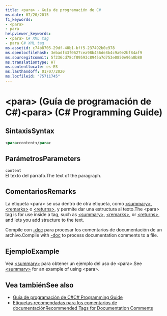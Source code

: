 ```yaml
---
title: <para> - Guía de programación de C#
ms.date: 07/20/2015
f1_keywords:
- <para>
- para
helpviewer_keywords:
- <para> C# XML tag
- para C# XML tag
ms.assetid: c74b8705-29df-40b1-bff5-237492b0e978
ms.openlocfilehash: 3ebadf43f0627cea98b456de8b4c9a0e2bf84af9
ms.sourcegitcommit: 5f236cd78cf09593c8945a7d753e0850e96a0b80
ms.translationtype: HT
ms.contentlocale: es-ES
ms.lasthandoff: 01/07/2020
ms.locfileid: "75711745"
---
```

# <a name="para-c-programming-guide"></a><span data-ttu-id="b68d8-102">\<para> (Guía de programación de C#)</span><span class="sxs-lookup"><span data-stu-id="b68d8-102">\<para> (C# Programming Guide)</span></span>
## <a name="syntax"></a><span data-ttu-id="b68d8-103">Sintaxis</span><span class="sxs-lookup"><span data-stu-id="b68d8-103">Syntax</span></span>  
  
```xml  
<para>content</para>  
```  
  
## <a name="parameters"></a><span data-ttu-id="b68d8-104">Parámetros</span><span class="sxs-lookup"><span data-stu-id="b68d8-104">Parameters</span></span>  
 `content`  
 <span data-ttu-id="b68d8-105">El texto del párrafo.</span><span class="sxs-lookup"><span data-stu-id="b68d8-105">The text of the paragraph.</span></span>  
  
## <a name="remarks"></a><span data-ttu-id="b68d8-106">Comentarios</span><span class="sxs-lookup"><span data-stu-id="b68d8-106">Remarks</span></span>  
 <span data-ttu-id="b68d8-107">La etiqueta \<para> se usa dentro de otra etiqueta, como [\<summary>](./summary.md), [\<remarks>](./remarks.md) o [\<returns>](./returns.md), y permite dar una estructura al texto.</span><span class="sxs-lookup"><span data-stu-id="b68d8-107">The \<para> tag is for use inside a tag, such as [\<summary>](./summary.md), [\<remarks>](./remarks.md), or [\<returns>](./returns.md), and lets you add structure to the text.</span></span>  
  
 <span data-ttu-id="b68d8-108">Compile con [-doc](../../language-reference/compiler-options/doc-compiler-option.md) para procesar los comentarios de documentación de un archivo.</span><span class="sxs-lookup"><span data-stu-id="b68d8-108">Compile with [-doc](../../language-reference/compiler-options/doc-compiler-option.md) to process documentation comments to a file.</span></span>  
  
## <a name="example"></a><span data-ttu-id="b68d8-109">Ejemplo</span><span class="sxs-lookup"><span data-stu-id="b68d8-109">Example</span></span>  
 <span data-ttu-id="b68d8-110">Vea [\<summary>](./summary.md) para obtener un ejemplo del uso de \<para>.</span><span class="sxs-lookup"><span data-stu-id="b68d8-110">See [\<summary>](./summary.md) for an example of using \<para>.</span></span>  
  
## <a name="see-also"></a><span data-ttu-id="b68d8-111">Vea también</span><span class="sxs-lookup"><span data-stu-id="b68d8-111">See also</span></span>

- [<span data-ttu-id="b68d8-112">Guía de programación de C#</span><span class="sxs-lookup"><span data-stu-id="b68d8-112">C# Programming Guide</span></span>](../index.md)
- [<span data-ttu-id="b68d8-113">Etiquetas recomendadas para los comentarios de documentación</span><span class="sxs-lookup"><span data-stu-id="b68d8-113">Recommended Tags for Documentation Comments</span></span>](./recommended-tags-for-documentation-comments.md)
